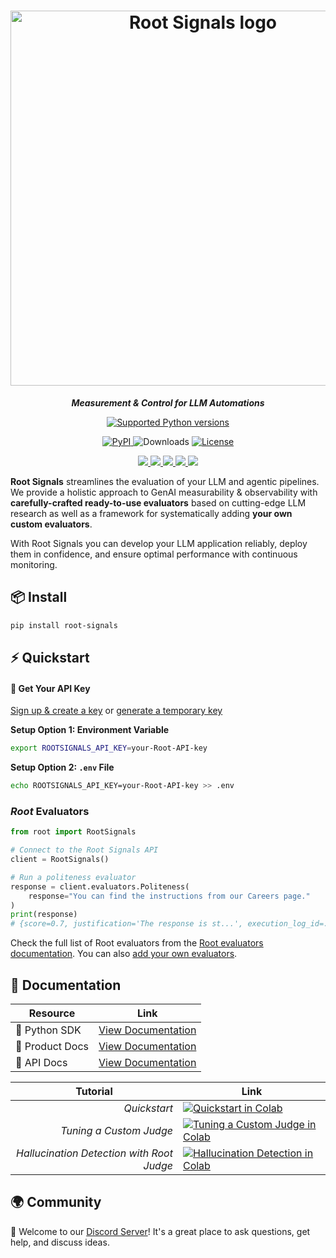 <h1 align="center">
  <img width="600" alt="Root Signals logo" src="https://app.rootsignals.ai/images/root-signals-color.svg" loading="lazy">
</h1>

  <!-- This is commented so it is easier to sync with the docs/index.rst -->

<p align="center" class="large-text">
  <i><strong>Measurement & Control for LLM Automations</strong></i>
</p>

<p align="center">
    <a href="https://pypi.org/project/root-signals/">
      <img alt="Supported Python versions" src="https://img.shields.io/badge/Python-3.10%20to%203.13-yellow?style=for-the-badge&logo=python&logoColor=yellow">
    </a>
</p>

<p align="center">
  <a href="https://pypi.org/project/root-signals">
    <img src="https://img.shields.io/pypi/v/root-signals" alt="PyPI">
  </a>
  <img src="https://img.shields.io/pypi/dm/root-signals?color=orange" alt="Downloads">
  <a href="https://github.com/root-signals/rs-python-sdk/blob/main/LICENSE">
    <img src="https://img.shields.io/github/license/root-signals/rs-python-sdk.svg" alt="License">
  </a>
</p>

<p align="center">
  <a href="https://app.rootsignals.ai/register">
    <img src="https://img.shields.io/badge/Get_Started-2E6AFB?style=for-the-badge&logo=rocket&logoColor=white&scale=2" />
  </a>

  <a href="https://huggingface.co/root-signals">
    <img src="https://img.shields.io/badge/HuggingFace-FF9D00?style=for-the-badge&logo=huggingface&logoColor=white&scale=2" />
  </a>

  <a href="https://discord.gg/QbDAAmW9yz">
    <img src="https://img.shields.io/badge/Discord-5865F2?style=for-the-badge&logo=discord&logoColor=white&scale=2" />
  </a>

  <a href="https://sdk.rootsignals.ai/en/latest/">
    <img src="https://img.shields.io/badge/Documentation-E53935?style=for-the-badge&logo=readthedocs&logoColor=white&scale=2" />
  </a>

  <a href="https://app.rootsignals.ai/demo-user">
    <img src="https://img.shields.io/badge/Temporary_API_Key-15a20b?style=for-the-badge&logo=keycdn&logoColor=white&scale=2" />
  </a>
</p>


**Root Signals** streamlines the evaluation of your LLM and agentic pipelines. We provide a holistic approach to GenAI measurability & observability with **carefully-crafted ready-to-use evaluators** based on cutting-edge LLM research as well as a framework for systematically adding **your own custom evaluators**.

With Root Signals you can develop your LLM application reliably, deploy them in confidence, and ensure optimal performance with continuous monitoring.

## 📦 Install

```bash
pip install root-signals
```


## ⚡ Quickstart

#### 🔑 Get Your API Key
[Sign up & create a key](https://app.rootsignals.ai/settings/api-keys) or [generate a temporary key](https://app.rootsignals.ai/demo-user)

**Setup Option 1: Environment Variable**
```bash
export ROOTSIGNALS_API_KEY=your-Root-API-key
```

**Setup Option 2: `.env` File**
```bash
echo ROOTSIGNALS_API_KEY=your-Root-API-key >> .env
```

### *Root* Evaluators
```python
from root import RootSignals

# Connect to the Root Signals API
client = RootSignals()

# Run a politeness evaluator
response = client.evaluators.Politeness(
    response="You can find the instructions from our Careers page."
)
print(response)
# {score=0.7, justification='The response is st...', execution_log_id=...}
```

Check the full list of Root evaluators from the [Root evaluators documentation](https://docs.rootsignals.ai/quick-start/usage/evaluators#list-of-evaluators-maintained-by-root-signals). You can also [add your own evaluators](https://sdk.rootsignals.ai/en/latest/examples.html#custom-evaluator).


## 📖 Documentation

| Resource | Link |
|----------|------|
| 🐍 Python SDK | [View Documentation](https://sdk.rootsignals.ai) |
| 📘 Product Docs | [View Documentation](https://docs.rootsignals.ai) |
| 📑 API Docs | [View Documentation](https://api.docs.rootsignals.ai/) |

<table>
  <thead>
    <tr>
      <th>Tutorial</th>
      <th>Link</th>
    </tr>
  </thead>
  <tbody>
    <tr>
      <td style="text-align: right;"><em>Quickstart</em></td>
      <td>
        <a href="https://colab.research.google.com/drive/1ztDFIItKGEruDD2SOiixatm4klxpT6Of?usp=sharing">
          <img alt="Quickstart in Colab" src="https://colab.research.google.com/assets/colab-badge.svg">
        </a>
      </td>
    </tr>
    <tr>
      <td style="text-align: right;"><em>Tuning a Custom Judge</em></td>
      <td>
        <a href="https://colab.research.google.com/drive/1Rz6h9wWFK97g08RTQGyi6JV1bJLk5Dwf?usp=sharing">
          <img alt="Tuning a Custom Judge in Colab" src="https://colab.research.google.com/assets/colab-badge.svg">
        </a>
      </td>
    </tr>
    <tr>
      <td style="text-align: right;"><em>Hallucination Detection with Root Judge</em></td>
      <td>
        <a href="https://colab.research.google.com/drive/1A1mmE2jHVntSJiXzBIpMpDjxrtgWC8uq?usp=sharing">
          <img alt="Hallucination Detection in Colab" src="https://colab.research.google.com/assets/colab-badge.svg">
        </a>
      </td>
    </tr>
  </tbody>
</table>



## 🌍 Community

💬 Welcome to our [Discord Server](https://discord.gg/EhazTQsFnj)! It's a great place to ask questions, get help, and discuss ideas.

